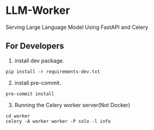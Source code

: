 # LLM-Worker

Serving Large Language Model Using FastAPI and Celery

## For Developers

1. install dev package.

```shell
pip install -r requirements-dev.txt
```

2. install pre-commit.

```shell
pre-commit install
```

3. Running the Celery worker server(Not Docker)
```shell
cd worker
celery -A worker worker -P solo -l info
```
